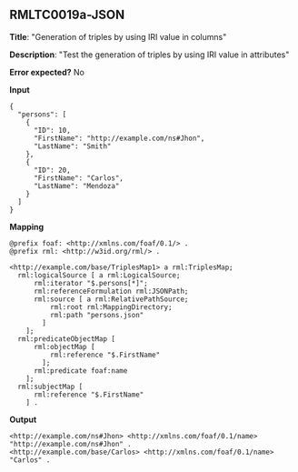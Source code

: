 ## RMLTC0019a-JSON

**Title**: "Generation of triples by using IRI value in columns"

**Description**: "Test the generation of triples by using IRI value in attributes"

**Error expected?** No

**Input**
```
{
  "persons": [
    {
      "ID": 10,
      "FirstName": "http://example.com/ns#Jhon",
      "LastName": "Smith"
    },
    {
      "ID": 20,
      "FirstName": "Carlos",
      "LastName": "Mendoza"
    }
  ]
}

```

**Mapping**
```
@prefix foaf: <http://xmlns.com/foaf/0.1/> .
@prefix rml: <http://w3id.org/rml/> .

<http://example.com/base/TriplesMap1> a rml:TriplesMap;
  rml:logicalSource [ a rml:LogicalSource;
      rml:iterator "$.persons[*]";
      rml:referenceFormulation rml:JSONPath;
      rml:source [ a rml:RelativePathSource;
          rml:root rml:MappingDirectory;
          rml:path "persons.json"
        ]
    ];
  rml:predicateObjectMap [
      rml:objectMap [
          rml:reference "$.FirstName"
        ];
      rml:predicate foaf:name
    ];
  rml:subjectMap [
      rml:reference "$.FirstName"
    ] .

```

**Output**
```
<http://example.com/ns#Jhon> <http://xmlns.com/foaf/0.1/name> "http://example.com/ns#Jhon" .
<http://example.com/base/Carlos> <http://xmlns.com/foaf/0.1/name> "Carlos" .

```

